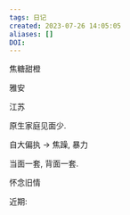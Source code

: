 ```yaml
---
tags: 日记
created: 2023-07-26 14:05:05
aliases: []
DOI: 
---
```

焦糖甜橙

雅安 

江苏

原生家庭见面少.

自大偏执 -> 焦躁, 暴力

当面一套, 背面一套.

怀念旧情

近期: 